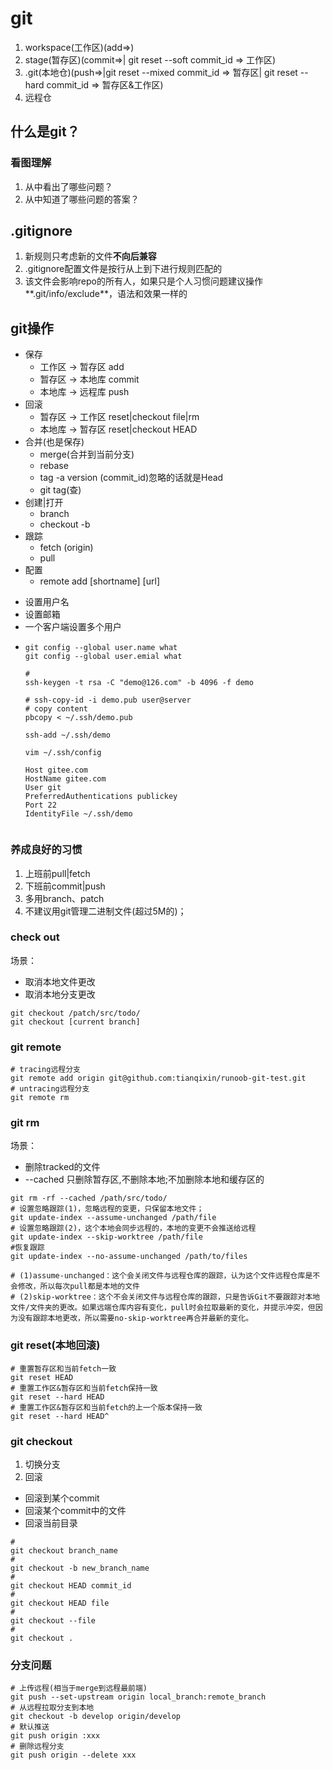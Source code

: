 
# git

1. workspace(工作区)(add=>)
2. stage(暂存区)(commit=>| git reset --soft commit_id => 工作区)
3. .git(本地仓)(push=>|git reset --mixed commit_id => 暂存区| git reset --hard commit_id => 暂存区&工作区)
4. 远程仓

## 什么是git？

### 看图理解

1. 从中看出了哪些问题？
2. 从中知道了哪些问题的答案？

## .gitignore

1. 新规则只考虑新的文件**不向后兼容**
2. .gitignore配置文件是按行从上到下进行规则匹配的
3. 该文件会影响repo的所有人，如果只是个人习惯问题建议操作**.git/info/exclude**，语法和效果一样的



## git操作

* 保存
  - 工作区 -> 暂存区 add
  - 暂存区 -> 本地库 commit 
  - 本地库 -> 远程库 push
* 回滚
  - 暂存区 -> 工作区 reset|checkout file|rm
  - 本地库 -> 暂存区 reset|checkout HEAD
* 合并(也是保存)
  - merge(合并到当前分支)
  - rebase
  - tag -a version (commit_id)忽略的话就是Head
  - git tag(查)
* 创建|打开
  - branch
  - checkout -b
* 跟踪
  - fetch (origin)
  - pull
* 配置
  - remote add [shortname] [url]

- 设置用户名
- 设置邮箱
- 一个客户端设置多个用户
- ```shell
  git config --global user.name what
  git config --global user.emial what

  # 
  ssh-keygen -t rsa -C "demo@126.com" -b 4096 -f demo

  # ssh-copy-id -i demo.pub user@server
  # copy content
  pbcopy < ~/.ssh/demo.pub

  ssh-add ~/.ssh/demo

  vim ~/.ssh/config

  Host gitee.com
  HostName gitee.com
  User git
  PreferredAuthentications publickey
  Port 22
  IdentityFile ~/.ssh/demo
    
  ```

### 养成良好的习惯

1. 上班前pull|fetch
2. 下班前commit|push
3. 多用branch、patch
4. 不建议用git管理二进制文件(超过5M的)；

### check out

场景：
* 取消本地文件更改
* 取消本地分支更改

```shell
git checkout /patch/src/todo/
git checkout [current branch]
```

### git remote

```shell
# tracing远程分支
git remote add origin git@github.com:tianqixin/runoob-git-test.git
# untracing远程分支
git remote rm 
```

### git rm

场景：
* 删除tracked的文件
* --cached 只删除暂存区,不删除本地;不加删除本地和缓存区的

```shell
git rm -rf --cached /path/src/todo/
# 设置忽略跟踪(1)，忽略远程的变更，只保留本地文件；
git update-index --assume-unchanged /path/file
# 设置忽略跟踪(2)，这个本地会同步远程的，本地的变更不会推送给远程
git update-index --skip-worktree /path/file
#恢复跟踪
git update-index --no-assume-unchanged /path/to/files

# (1)assume-unchanged：这个会关闭文件与远程仓库的跟踪，认为这个文件远程仓库是不会修改，所以每次pull都是本地的文件
# (2)skip-worktree：这个不会关闭文件与远程仓库的跟踪，只是告诉Git不要跟踪对本地文件/文件夹的更改。如果远端仓库内容有变化，pull时会拉取最新的变化，并提示冲突，但因为没有跟踪本地更改，所以需要no-skip-worktree再合并最新的变化。

```

### git reset(本地回滚)

```shell
# 重置暂存区和当前fetch一致
git reset HEAD
# 重置工作区&暂存区和当前fetch保持一致
git reset --hard HEAD
# 重置工作区&暂存区和当前fetch的上一个版本保持一致
git reset --hard HEAD^
```

### git checkout

1. 切换分支
2. 回滚
  * 回滚到某个commit
  * 回滚某个commit中的文件
  * 回滚当前目录

```shell
# 
git checkout branch_name
# 
git checkout -b new_branch_name
#
git checkout HEAD commit_id
# 
git checkout HEAD file
#
git checkout --file
#
git checkout .
```

### 分支问题

```shell
# 上传远程(相当于merge到远程最前端)
git push --set-upstream origin local_branch:remote_branch
# 从远程拉取分支到本地
git checkout -b develop origin/develop
# 默认推送
git push origin :xxx
# 删除远程分支
git push origin --delete xxx
```